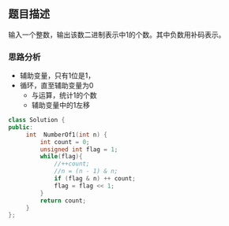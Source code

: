 ## 题目描述
输入一个整数，输出该数二进制表示中1的个数。其中负数用补码表示。
### 思路分析
- 辅助变量，只有1位是1，
- 循环，直至辅助变量为0
    - 与运算，统计1的个数
    - 辅助变量中的1左移
```c++
class Solution {
public:
     int  NumberOf1(int n) {
         int count = 0;
         unsigned int flag = 1;
         while(flag){
             //++count;
             //n = (n - 1) & n;
             if (flag & n) ++ count;
             flag = flag << 1;
         }
         return count;
     }
};

```